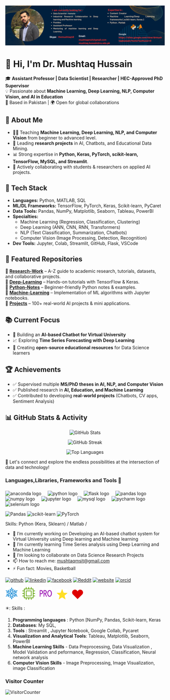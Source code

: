 <p align="center">
<img src="https://github.com/dr-mushtaq/dr-mushtaq/blob/main/Dr%20mUSHTAQ%20hUSSAIN%20(2).png"></a>
</p>
<h1 align="left">👋 Hi, I'm Dr. Mushtaq Hussain  </h1>

🎓 **Assistant Professor | Data Scientist | Researcher | HEC-Approved PhD Supervisor**  
💡 Passionate about **Machine Learning, Deep Learning, NLP, Computer Vision, and AI in Education**  
📍 Based in Pakistan | 🌍 Open for global collaborations  

## 🚀 About Me
- 🧑‍🏫 Teaching **Machine Learning, Deep Learning, NLP, and Computer Vision** from beginner to advanced level.  
- 🔬 Leading **research projects** in AI, Chatbots, and Educational Data Mining.  
- 📊 Strong expertise in **Python, Keras, PyTorch, scikit-learn, TensorFlow, MySQL, and Streamlit**.  
- 🤝 Actively collaborating with students & researchers on applied AI projects.

## 🔧 Tech Stack
- **Languages:** Python, MATLAB, SQL  
- **ML/DL Frameworks:** TensorFlow, PyTorch, Keras, Scikit-learn, PyCaret  
- **Data Tools:** Pandas, NumPy, Matplotlib, Seaborn, Tableau, PowerBI  
- **Specialties:**  
  - Machine Learning (Regression, Classification, Clustering)  
  - Deep Learning (ANN, CNN, RNN, Transformers)  
  - NLP (Text Classification, Summarization, Chatbots)  
  - Computer Vision (Image Processing, Detection, Recognition)  
- **Dev Tools:** Jupyter, Colab, Streamlit, GitHub, Flask, VSCode

  
## 📂 Featured Repositories
🔹 [**Research-Work**](https://github.com/dr-mushtaq/Research-Work) – A-Z guide to academic research, tutorials, datasets, and collaborative projects.  
🔹 [**Deep-Learning**](https://github.com/dr-mushtaq/Deep-Learning) – Hands-on tutorials with TensorFlow & Keras.  
🔹 [**Python-Notes**](https://github.com/dr-mushtaq/Python-Notes) – Beginner-friendly Python notes & examples.  
🔹 [**Machine-Learning**](https://github.com/dr-mushtaq/Machine-Learning) – Implementation of ML algorithms with Jupyter notebooks.  
🔹 [**Projects**](https://github.com/hussain0048/Projects-) – 100+ real-world AI projects & mini applications.  

## 📚 Current Focus
- 🤖 Building an **AI-based Chatbot for Virtual University**  
- 📈 Exploring **Time Series Forecasting with Deep Learning**  
- 📘 Creating **open-source educational resources** for Data Science learners

 ## 🏆 Achievements
- ✅ Supervised multiple **MS/PhD theses in AI, NLP, and Computer Vision**  
- ✅ Published research in **AI, Education, and Machine Learning**  
- ✅ Contributed to developing **real-world projects** (Chatbots, CV apps, Sentiment Analysis)

## 📊 GitHub Stats & Activity

<p align="center">
  <img src="https://github-readme-stats.vercel.app/api?username=dr-mushtaq&show_icons=true&theme=tokyonight" alt="GitHub Stats" />
</p>

<p align="center">
  <img src="https://github-readme-streak-stats.herokuapp.com/?user=dr-mushtaq&theme=tokyonight" alt="GitHub Streak" />
</p>

<p align="center">
  <img src="https://github-readme-stats.vercel.app/api/top-langs/?username=dr-mushtaq&layout=compact&theme=tokyonight" alt="Top Languages" />
</p>


🚀 Let's connect and explore the endless possibilities at the intersection of data and technology!

###

<h3 align="left">Languages,Libraries, Frameworks and Tools 🐍</h3>

###

<div align="left">
  <img src="https://cdn.jsdelivr.net/gh/devicons/devicon/icons/anaconda/anaconda-original.svg" height="40" alt="anaconda logo"  />
  <img width="12" />
  <img src="https://cdn.jsdelivr.net/gh/devicons/devicon/icons/python/python-original.svg" height="40" alt="python logo"  />
  <img width="12" />
  <img src="https://cdn.jsdelivr.net/gh/devicons/devicon/icons/flask/flask-original.svg" height="40" alt="flask logo"  />
  <img width="12" />
  <img src="https://cdn.jsdelivr.net/gh/devicons/devicon/icons/pandas/pandas-original.svg" height="40" alt="pandas logo"  />
  <img width="12" />
  <img src="https://cdn.jsdelivr.net/gh/devicons/devicon/icons/numpy/numpy-original.svg" height="40" alt="numpy logo"  />
  <img width="12" />
  <img src="https://cdn.jsdelivr.net/gh/devicons/devicon/icons/jupyter/jupyter-original.svg" height="40" alt="jupyter logo"  />
  <img width="12" />
  <img src="https://cdn.jsdelivr.net/gh/devicons/devicon/icons/mysql/mysql-original.svg" height="40" alt="mysql logo"  />
  <img width="12" />
  <img src="https://cdn.jsdelivr.net/gh/devicons/devicon/icons/pycharm/pycharm-original.svg" height="40" alt="pycharm logo"  />
  <img width="12" />
  <img src="https://cdn.jsdelivr.net/gh/devicons/devicon/icons/selenium/selenium-original.svg" height="40" alt="selenium logo"  />
  
  ![Pandas](https://img.shields.io/badge/pandas-%23150458.svg?style=for-the-badge&logo=pandas&logoColor=white)
  ![scikit-learn](https://img.shields.io/badge/scikit--learn-%23F7931E.svg?style=for-the-badge&logo=scikit-learn&logoColor=white)
  ![PyTorch](https://img.shields.io/badge/PyTorch-%23EE4C2C.svg?style=for-the-badge&logo=PyTorch&logoColor=white)
</div>

Skills: Python (Kera, Sklearn) / Matlab /

- 🔭 I’m currently working on Developing an AI-based chatbot system for Virtual University using Deep learning and Machine learning 
- 🌱 I’m currently learning Time Series analysis using Deep Learning and Machine Learning 
- 👯 I’m looking to collaborate on  Data Science Research Projects 
- 📫 How to reach me: mushtaqmsit@gmail.com 
- ⚡ Fun fact: Movies, Basketball 


[<img src='https://cdn.jsdelivr.net/npm/simple-icons@3.0.1/icons/github.svg' alt='github' height='40'>](https://github.com/hussain0048)  [<img src='https://cdn.jsdelivr.net/npm/simple-icons@3.0.1/icons/linkedin.svg' alt='linkedin' height='40'>](https://www.linkedin.com/company/90909828/admin/feed/posts/)  [<img src='https://cdn.jsdelivr.net/npm/simple-icons@3.0.1/icons/facebook.svg' alt='facebook' height='40'>](https://www.facebook.com/CourseTeach)  [<img src='https://cdn.jsdelivr.net/npm/simple-icons@3.0.1/icons/reddit.svg' alt='Reddit' height='40'>](https://www.reddit.com/user/hussain0048)  [<img src='https://cdn.jsdelivr.net/npm/simple-icons@3.0.1/icons/icloud.svg' alt='website' height='40'>](https://coursesteach.com/)  [<img src='https://cdn.jsdelivr.net/npm/simple-icons@3.0.1/icons/orcid.svg' alt='orcid' height='40'>]( 0000-0002-7238-7924)  

<a href='https://archiveprogram.github.com/'><img src='https://raw.githubusercontent.com/acervenky/animated-github-badges/master/assets/acbadge.gif' width='40' height='40'></a> <a href='https://docs.github.com/en/developers'><img src='https://raw.githubusercontent.com/acervenky/animated-github-badges/master/assets/devbadge.gif' width='40' height='40'></a> <a href='https://github.com/pricing'><img src='https://raw.githubusercontent.com/acervenky/animated-github-badges/master/assets/pro.gif' width='40' height='40'></a> <a href='https://stars.github.com/'><img src='https://raw.githubusercontent.com/acervenky/animated-github-badges/master/assets/starbadge.gif' width='35' height='35'></a> <a href='https://docs.github.com/en/github/supporting-the-open-source-community-with-github-sponsors'><img src='https://raw.githubusercontent.com/acervenky/animated-github-badges/master/assets/sponsorbadge.gif' width='35' height='35'></a>

✴️: Skills :

1. **Programming languages** : Python [NumPy, Pandas, Scikit-learn, Keras
2. **Databases**: My SQL,
3. **Tools** : Streamlit , Jupyter Notebook, Google Collab, Pycaret
4. **Visualization and Analytical Tools**: Tableau, Matplotlib, Seaborn, PowerBI
5. **Machine Learning Skills** - Data Preprocessing, Data Visualization , Model Validation and peformance, Regression, Classification, Neural network analysis
6. **Computer Vision Skills** - Image Preprocessing, Image Visualization, image Classification 

### Visitor Counter
![VisitorCounter](https://profile-counter.glitch.me/dr-mushtaq/count.svg)

###

